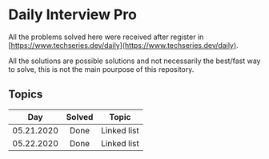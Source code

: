 # Daily Interview Pro

All the problems solved here were received after register in [https://www.techseries.dev/daily](https://www.techseries.dev/daily).

All the solutions are possible solutions and not necessarily the best/fast way to solve, this is not the main pourpose of this repository.

## Topics

| Day        | Solved   | Topic       |
|:----------:|:--------:|:-----------:|
| 05.21.2020 | Done     | Linked list |
| 05.22.2020 | Done     | Linked list |
